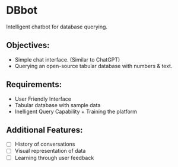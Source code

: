 # DBbot

Intelligent chatbot for database querying.

## Objectives:
- Simple chat interface. (Similar to ChatGPT)
- Querying an open-source tabular database with numbers & text.

## Requirements:
- User Friendly Interface
- Tabular database with sample data
- Inelligent Query Capability + Training the platform

## Additional Features:
- [ ] History of conversations
- [ ] Visual representation of data
- [ ] Learning through user feedback